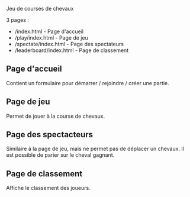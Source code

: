 Jeu de courses de chevaux

3 pages :
- /index.html - Page d'accueil
- /play/index.html - Page de jeu
- /spectate/index.html - Page des spectateurs
- /leaderboard/index.html - Page de classement

## Page d'accueil
Contient un formulaire pour démarrer / rejoindre / créer une partie.

## Page de jeu
Permet de jouer à la course de chevaux.

## Page des spectacteurs
Similaire à la page de jeu, mais ne permet pas de déplacer un chevaux. Il est possible de parier sur le cheval gagnant.

## Page de classement
Affiche le classement des joueurs.